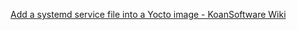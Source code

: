 [Add a systemd service file into a Yocto image - KoanSoftware Wiki](https://wiki.koansoftware.com/index.php/Add_a_systemd_service_file_into_a_Yocto_image)
